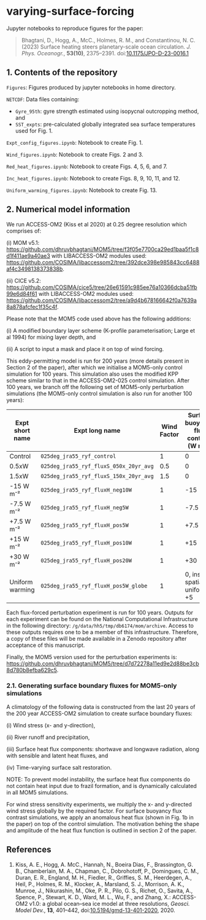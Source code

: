 # varying-surface-forcing

Jupyter notebooks to reproduce figures for the paper:

> Bhagtani, D., Hogg, A., McC., Holmes, R. M., and Constantinou, N. C. (2023) Surface heating steers planetary-scale ocean circulation. _J. Phys. Oceanogr._, **53(10)**, 2375–2391. doi:[10.1175/JPO-D-23-0016.1](https://doi.org/10.1175/JPO-D-23-0016.1)

## 1. Contents of the repository

`Figures`: Figures produced by jupyter notebooks in home directory.

`NETCDF`: Data files containing:
  * `Gyre_95th`: gyre strength estimated using isopycnal outcropping method, and
  * `SST_expts`: pre-calculated globally integrated sea surface temperatures used for Fig. 1.

`Expt_config_figures.ipynb`: Notebook to create Fig. 1.

`Wind_figures.ipynb`: Notebook to create Figs. 2 and 3.

`Red_heat_figures.ipynb`: Notebook to create Figs. 4, 5, 6, and 7.

`Inc_heat_figures.ipynb`: Notebook to create Figs. 8, 9, 10, 11, and 12.

`Uniform_warming_figures.ipynb`: Notebook to create Fig. 13.

## 2. Numerical model information 

We run ACCESS-OM2 (Kiss et al 2020) at 0.25 degree resolution which comprises of:

(i) MOM v5.1: https://github.com/dhruvbhagtani/MOM5/tree/f3f05e7700ca29ed1baa5f1c8d1f411ae9a40ae3 with LIBACCESS-OM2 modules used: https://github.com/COSIMA/libaccessom2/tree/392dce398e985843cc6488af4c3498138373838b.

(ii) CICE v5.2: https://github.com/COSIMA/cice5/tree/26e61591c985ee76a10366dcba51fb99e6d84f61 with LIBACCESS-OM2 modules used: https://github.com/COSIMA/libaccessom2/tree/a9d4b678166642f0a7639a8a878afcfec1f35c4f.

Please note that the MOM5 code used above has the following additions:

(i) A modified boundary layer scheme (K-profile parameterisation; Large et al 1994) for mixing layer depth, and 

(ii) A script to input a mask and place it on top of wind forcing.

This eddy-permitting model is run for 200 years (more details present in Section 2 of the paper), after which we initialise a MOM5-only control simulation for 100 years. This simulation also uses the modified KPP scheme similar to that in the ACCESS-OM2-025 control simulation. After 100 years, we branch off the following set of MOM5-only perturbation simulations (the MOM5-only control simulation is also run for another 100 years):

| Expt short name    | Expt long name | Wind Factor | Surface buoyancy flux contrast (W m⁻²) | Region | 
| ------------------ | ----------- | ----------- | -------------------------------------- | ------ |
| Control            | `025deg_jra55_ryf_control` | 1 | 0 | G |
| 0.5xW            | `025deg_jra55_ryf_fluxS_050x_20yr_avg` | 0.5 | 0 | G |
| 1.5xW            | `025deg_jra55_ryf_fluxS_150x_20yr_avg` | 1.5 | 0 | G |
| -15 W m⁻²            | `025deg_jra55_ryf_fluxH_neg10W` | 1 | -15 | G - T |
| -7.5 W m⁻²            | `025deg_jra55_ryf_fluxH_neg5W` | 1 | -7.5 | G - T |
| +7.5 W m⁻²            | `025deg_jra55_ryf_fluxH_pos5W` | 1 | +7.5 | G - T |
| +15 W m⁻²            | `025deg_jra55_ryf_fluxH_pos10W` | 1 | +15 | G - T |
| +30 W m⁻²            | `025deg_jra55_ryf_fluxH_pos20W` | 1 | +30 | G - T |
| Uniform warming      | `025deg_jra55_ryf_fluxH_pos5W_globe` | 1 | 0, instead spatially uniform +5 | G |


Each flux-forced perturbation experiment is run for 100 years. Outputs for each experiment can be found on the National Computational Infrastructure in the following directory: `/g/data/hh5/tmp/db6174/mom/archive`. Access to these outputs requires one to be a member of this infrastructure. Therefore, a copy of these files will be made available in a Zenodo repository after acceptance of this manuscript.

Finally, the MOM5 version used for the perturbation experiments is: https://github.com/dhruvbhagtani/MOM5/tree/d7d72278a11ed9e2d88be3cb8d780b8efba629c5.

### 2.1. Generating surface boundary fluxes for MOM5-only simulations

A climatology of the following data is constructed from the last 20 years of the 200 year ACCESS-OM2 simulation to create surface boundary fluxes:

(i) Wind stress (x- and y-direction),

(ii) River runoff and precipitation,

(iii) Surface heat flux components: shortwave and longwave radiation, along with sensible and latent heat fluxes, and

(iv) Time-varying surface salt restoration.

NOTE: To prevent model instability, the surface heat flux components do not contain heat input due to frazil formation, and is dynamically calculated in all MOM5 simulations.

For wind stress sensitivity experiments, we multiply the x- and y-directed wind stress globally by the required factor. For surface buoyancy flux contrast simulations, we apply an anomalous heat flux (shown in Fig. 1b in the paper) on top of the control simulation. The motivation behing the shape and amplitude of the heat flux function is outlined in section 2 of the paper.

## References

1. Kiss, A. E., Hogg, A. McC., Hannah, N., Boeira Dias, F., Brassington, G. B., Chamberlain, M. A., Chapman, C., Dobrohotoff, P., Domingues, C. M., Duran, E. R., England, M. H., Fiedler, R., Griffies, S. M., Heerdegen, A., Heil, P., Holmes, R. M., Klocker, A., Marsland, S. J., Morrison, A. K., Munroe, J., Nikurashin, M., Oke, P. R., Pilo, G. S., Richet, O., Savita, A., Spence, P., Stewart, K. D., Ward, M. L., Wu, F., and Zhang, X.: ACCESS-OM2 v1.0: a global ocean–sea ice model at three resolutions, _Geosci. Model Dev._, **13**, 401–442, doi:[10.5194/gmd-13-401-2020](https://doi.org/10.5194/gmd-13-401-2020), 2020.
